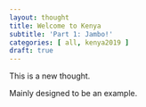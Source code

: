 ```yaml
---
layout: thought
title: Welcome to Kenya
subtitle: 'Part 1: Jambo!'
categories: [ all, kenya2019 ]
draft: true
---
```


This is a new thought.

Mainly designed to be an example.
